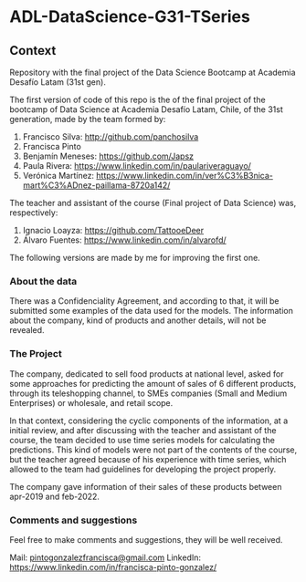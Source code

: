 # ADL-DataScience-G31-TSeries

## Context

Repository with the final project of the Data Science Bootcamp at Academia Desafío Latam (31st gen).

The first version of code of this repo is the  of the final project of the bootcamp of Data Science at Academia Desafío Latam, Chile, of the 31st generation, made by the team formed by:

1. Francisco Silva: http://github.com/panchosilva
2. Francisca Pinto
3. Benjamín Meneses: https://github.com/Japsz
4. Paula Rivera: https://www.linkedin.com/in/paulariveraguayo/
5. Verónica Martínez: https://www.linkedin.com/in/ver%C3%B3nica-mart%C3%ADnez-paillama-8720a142/

The teacher and assistant of the course (Final project of Data Science) was, respectively:
1. Ignacio Loayza: https://github.com/TattooeDeer
2. Álvaro Fuentes: https://www.linkedin.com/in/alvarofd/

The following versions are made by me for improving the first one.

### About the data

There was a Confidenciality Agreement, and according to that, it will be submitted some examples of the data used for the models. The information about the company, kind of products and another details, will not be revealed.

### The Project

The company, dedicated to sell food products at national level, asked for some approaches for predicting the amount of sales of 6 different products, through its teleshopping channel, to SMEs companies (Small and Medium Enterprises) or wholesale, and retail scope.

In that context, considering the cyclic components of the information, at a initial review, and after discussing with the teacher and assistant of the course, the team decided to use time series models for calculating the predictions. This kind of models were not part of the contents of the course, but the teacher agreed because of his experience with time series, which allowed to the team had guidelines for developing the project properly.

The company gave information of their sales of these products between apr-2019 and feb-2022.

### Comments and suggestions

Feel free to make comments and suggestions, they will be well received.

Mail: pintogonzalezfrancisca@gmail.com
LinkedIn: https://www.linkedin.com/in/francisca-pinto-gonzalez/
